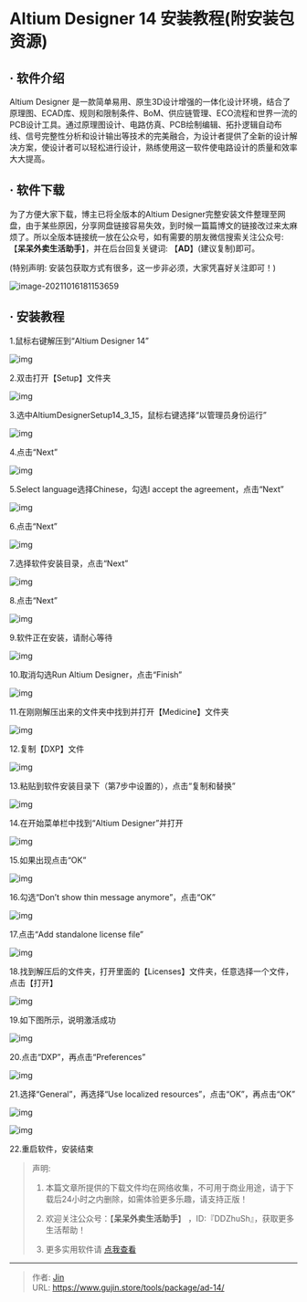 # Altium Designer 14 安装教程(附安装包资源)


## · 软件介绍
Altium Designer 是一款简单易用、原生3D设计增强的一体化设计环境，结合了原理图、ECAD库、规则和限制条件、BoM、供应链管理、ECO流程和世界一流的PCB设计工具。通过原理图设计、电路仿真、PCB绘制编辑、拓扑逻辑自动布线、信号完整性分析和设计输出等技术的完美融合，为设计者提供了全新的设计解决方案，使设计者可以轻松进行设计，熟练使用这一软件使电路设计的质量和效率大大提高。

## · 软件下载
为了方便大家下载，博主已将全版本的Altium Designer完整安装文件整理至网盘，由于某些原因，分享网盘链接容易失效，到时候一篇篇博文的链接改过来太麻烦了。所以全版本链接统一放在公众号，如有需要的朋友微信搜索关注公众号: 【**呆呆外卖生活助手**】，并在后台回复关键词: 【**AD**】(建议复制)即可。

(特别声明: 安装包获取方式有很多，这一步非必须，大家凭喜好关注即可！)

![image-20211016181153659](https://img.gujin.store/img/image-20211016181153659.png)

## · 安装教程

1.鼠标右键解压到“Altium Designer 14”

![img](https://img.gujin.store/img/v2-a7661f9ee5a38913f0034355cf3b66c1_720w.png)

2.双击打开【Setup】文件夹

![img](https://img.gujin.store/img/v2-6231c4b200c2788f50e95fc13d3c866d_720w.png)

3.选中AltiumDesignerSetup14_3_15，鼠标右键选择“以管理员身份运行”

![img](https://img.gujin.store/img/v2-0dd1646aae7ed8383874ad31b40826f0_720w.png)

4.点击“Next”

![img](https://img.gujin.store/img/v2-fb2f5957e0ccfc55ba3e4e3c201c9a78_720w.png)

5.Select language选择Chinese，勾选I accept the agreement，点击“Next”

![img](https://img.gujin.store/img/v2-4ea2aed3e1ed750d540c3be0b36938d7_720w.png)

6.点击“Next”

![img](https://img.gujin.store/img/v2-1efdb5c45b5ef426537b53a92ba847dd_720w.png)

7.选择软件安装目录，点击“Next”

![img](https://img.gujin.store/img/v2-acd70633b3c478484dc902164d915f49_720w.png)

8.点击“Next”

![img](https://img.gujin.store/img/v2-77d0b3c8ccf3e3cf07224b09da876596_720w.png)

9.软件正在安装，请耐心等待

![img](https://img.gujin.store/img/v2-a344ea950467d541844cf9a278d27bc5_720w.png)

10.取消勾选Run Altium Designer，点击“Finish”

![img](https://img.gujin.store/img/v2-0ec326c0d1dcade7f60e208bf7535433_720w.png)

11.在刚刚解压出来的文件夹中找到并打开【Medicine】文件夹

![img](https://img.gujin.store/img/v2-930b69bf71aa2b8c84db5df3e18bb17d_720w.png)

12.复制【DXP】文件

![img](https://img.gujin.store/img/v2-8e50368809ec11b0739972ab1039c327_720w.png)

13.粘贴到软件安装目录下（第7步中设置的），点击“复制和替换”

![img](https://img.gujin.store/img/v2-f4763a7aadb9c9e0b2679347655aa6c2_720w.png)

14.在开始菜单栏中找到“Altium Designer”并打开

![img](https://img.gujin.store/img/v2-2c008064f049dec1ccd5cac4aae968a2_720w.png)

15.如果出现点击“OK”

![img](https://img.gujin.store/img/v2-13d5b5c01b7ccee38b6c29478fc8d4a9_720w.png)

16.勾选“Don’t show thin message anymore”，点击“OK”

![img](https://img.gujin.store/img/v2-1dcad0f78403a55b71720c0cd8b3be17_720w.png)

17.点击“Add standalone license file”

![img](https://img.gujin.store/img/v2-2dc7cbae0386f4d9027ac6a47929ab3c_720w.png)



18.找到解压后的文件夹，打开里面的【Licenses】文件夹，任意选择一个文件，点击【打开】

![img](https://img.gujin.store/img/v2-3d1b1170dd0936022e077cdaed717be9_720w.png)

19.如下图所示，说明激活成功

![img](https://img.gujin.store/img/v2-9fdce7e577b5d0e409fb096c4d458e73_720w.png)

20.点击“DXP”，再点击“Preferences”

![img](https://img.gujin.store/img/v2-e1bac1f2fd4a034da5ffa6b13dc2c936_720w.png)

21.选择“General”，再选择“Use localized resources”，点击“OK”，再点击“OK”

![img](https://img.gujin.store/img/v2-3661f449a75bd1245cd11ed2d5dd67e4_720w.png)

![img](https://img.gujin.store/img/v2-9ab7dfd8a417ff1ee77e751ec91a0487_720w.png)

22.重启软件，安装结束




> 声明: 
>
> 1. 本篇文章所提供的下载文件均在网络收集，不可用于商业用途，请于下载后24小时之内删除，如需体验更多乐趣，请支持正版！
>
> 2. 欢迎关注公众号：【**呆呆外卖生活助手**】 ，ID:『DDZhuSh』，获取更多生活帮助！
>
> 3. 更多实用软件请  [点我查看](/tools)

---

> 作者: [Jin](https://img.gujin.store/img/favicon.ico)  
> URL: https://www.gujin.store/tools/package/ad-14/  

